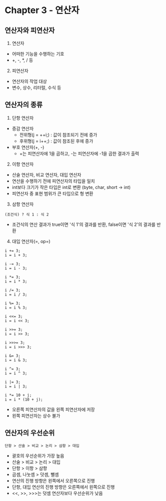 # Chapter 3 - 연산자
## 연산자와 피연산자
1. 연산자
- 어떠한 기능을 수행하는 기호
- +, -, *, / 등

2. 피연산자
- 연산자의 작업 대상
- 변수, 상수, 리터럴, 수식 등

## 연산자의 종류
1. 단항 연산자
- 증감 연산자
    - 전위형(j = ++i;) : 값이 참조되기 전에 증가
    - 후위형(j = i++;) : 값이 참조된 후에 증가
- 부호 연산자(+, -)
    - +는 피연산자에 1을 곱하고, -는 피연산자에 -1을 곱한 결과가 출력

2. 이항 연산자
- 산술 연산자, 비교 연산자, 대입 연산자
- 연산을 수행하기 전에 피연산자의 타입을 일치
- int보다 크기가 작은 타입은 int로 변환 (byte, char, short -> int)
- 피연산자 중 표현 범위가 큰 타입으로 형 변환

3. 삼항 연산자
```
(조건식) ? 식 1 : 식 2
```
- 조건식의 연산 결과가 true이면 '식 1'의 결과를 반환, false이면 '식 2'의 결과를 반환

4. 대입 연산자(=, op=)
```
i += 3;	
i = i + 3;

i -= 3;	
i = i - 3;

i *= 3;	
i = i * 3;

i /= 3;	
i = i / 3;

i %= 3;	
i = i % 3;

i <<= 3;	
i = i << 3;

i >>= 3;	
i = i >> 3;

i >>>= 3;	
i = i >>> 3;

i &= 3;	
i = i & 3;

i ^= 3;	
i = i ^ 3;

i |= 3;	
i = i | 3;

i *= 10 + j;	
i = i * (10 + j);
```
- 오른쪽 피연산자의 값을 왼쪽 피연산자에 저장
- 왼쪽 피연산자는 상수 불가

## 연산자의 우선순위
```
단항 > 산술 > 비교 > 논리 > 삼항 > 대입
```
- 괄호의 우선순위가 가장 높음
- 산술 > 비교 > 논리 > 대입
- 단항 > 이항 > 삼항
- 곱셈, 나눗셈 > 덧셈, 뺄셈
- 연산의 진행 방향은 왼쪽에서 오른쪽으로 진행
- 단항, 대입 연산의 진행 방향은 오른쪽에서 왼쪽으로 진행
- <<, >>, >>>는 덧셈 연산자보다 우선순위가 낮음
